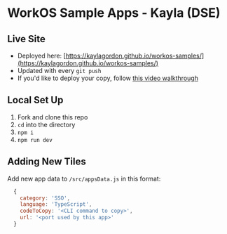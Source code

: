 # WorkOS Sample Apps - Kayla (DSE)

## Live Site
- Deployed here: [https://kaylagordon.github.io/workos-samples/](https://kaylagordon.github.io/workos-samples/)
- Updated with every `git push`
- If you'd like to deploy your copy, follow [this video walkthrough](https://www.youtube.com/watch?v=uEEj2c3_ydg)

## Local Set Up
1. Fork and clone this repo
2. `cd` into the directory
3. `npm i`
4. `npm run dev`

## Adding New Tiles
Add new app data to `/src/appsData.js` in this format:
```js
  { 
    category: 'SSO', 
    language: 'TypeScript',
    codeToCopy: '<CLI command to copy>',
    url: '<port used by this app>'
  }
```

